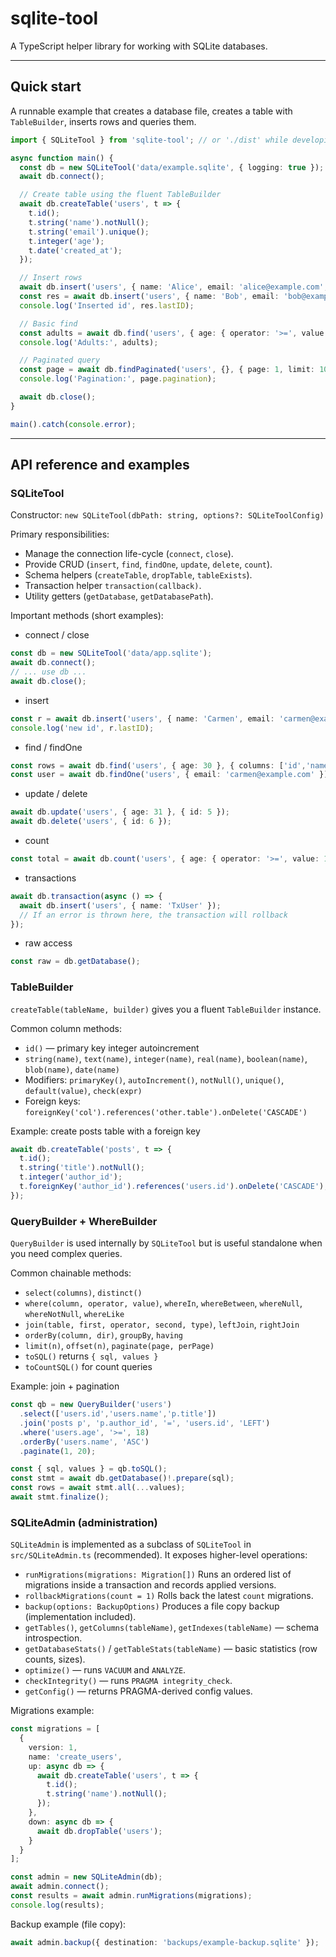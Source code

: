 # sqlite-tool

A TypeScript helper library for working with SQLite databases.

---

## Quick start

A runnable example that creates a database file, creates a table with `TableBuilder`, inserts rows and queries them.

```ts
import { SQLiteTool } from 'sqlite-tool'; // or './dist' while developing

async function main() {
  const db = new SQLiteTool('data/example.sqlite', { logging: true });
  await db.connect();

  // Create table using the fluent TableBuilder
  await db.createTable('users', t => {
    t.id();
    t.string('name').notNull();
    t.string('email').unique();
    t.integer('age');
    t.date('created_at');
  });

  // Insert rows
  await db.insert('users', { name: 'Alice', email: 'alice@example.com', age: 28 });
  const res = await db.insert('users', { name: 'Bob', email: 'bob@example.com', age: 34 });
  console.log('Inserted id', res.lastID);

  // Basic find
  const adults = await db.find('users', { age: { operator: '>=', value: 18 } }, { orderBy: 'name' });
  console.log('Adults:', adults);

  // Paginated query
  const page = await db.findPaginated('users', {}, { page: 1, limit: 10 });
  console.log('Pagination:', page.pagination);

  await db.close();
}

main().catch(console.error);
```

---

## API reference and examples

### SQLiteTool

Constructor: `new SQLiteTool(dbPath: string, options?: SQLiteToolConfig)`

Primary responsibilities:

- Manage the connection life-cycle (`connect`, `close`).
- Provide CRUD (`insert`, `find`, `findOne`, `update`, `delete`, `count`).
- Schema helpers (`createTable`, `dropTable`, `tableExists`).
- Transaction helper `transaction(callback)`.
- Utility getters (`getDatabase`, `getDatabasePath`).

Important methods (short examples):

- connect / close

```ts
const db = new SQLiteTool('data/app.sqlite');
await db.connect();
// ... use db ...
await db.close();
```

- insert

```ts
const r = await db.insert('users', { name: 'Carmen', email: 'carmen@example.com' });
console.log('new id', r.lastID);
```

- find / findOne

```ts
const rows = await db.find('users', { age: 30 }, { columns: ['id','name'] });
const user = await db.findOne('users', { email: 'carmen@example.com' });
```

- update / delete

```ts
await db.update('users', { age: 31 }, { id: 5 });
await db.delete('users', { id: 6 });
```

- count

```ts
const total = await db.count('users', { age: { operator: '>=', value: 18 } });
```

- transactions

```ts
await db.transaction(async () => {
  await db.insert('users', { name: 'TxUser' });
  // If an error is thrown here, the transaction will rollback
});
```

- raw access

```ts
const raw = db.getDatabase();
```

### TableBuilder

`createTable(tableName, builder)` gives you a fluent `TableBuilder` instance.

Common column methods:

- `id()` — primary key integer autoincrement
- `string(name)`, `text(name)`, `integer(name)`, `real(name)`, `boolean(name)`, `blob(name)`, `date(name)`
- Modifiers: `primaryKey()`, `autoIncrement()`, `notNull()`, `unique()`, `default(value)`, `check(expr)`
- Foreign keys: `foreignKey('col').references('other.table').onDelete('CASCADE')`

Example: create posts table with a foreign key

```ts
await db.createTable('posts', t => {
  t.id();
  t.string('title').notNull();
  t.integer('author_id');
  t.foreignKey('author_id').references('users.id').onDelete('CASCADE');
});
```

### QueryBuilder + WhereBuilder

`QueryBuilder` is used internally by `SQLiteTool` but is useful standalone when you need complex queries.

Common chainable methods:

- `select(columns)`, `distinct()`
- `where(column, operator, value)`, `whereIn`, `whereBetween`, `whereNull`, `whereNotNull`, `whereLike`
- `join(table, first, operator, second, type)`, `leftJoin`, `rightJoin`
- `orderBy(column, dir)`, `groupBy`, `having`
- `limit(n)`, `offset(n)`, `paginate(page, perPage)`
- `toSQL()` returns `{ sql, values }`
- `toCountSQL()` for count queries

Example: join + pagination

```ts
const qb = new QueryBuilder('users')
  .select(['users.id','users.name','p.title'])
  .join('posts p', 'p.author_id', '=', 'users.id', 'LEFT')
  .where('users.age', '>=', 18)
  .orderBy('users.name', 'ASC')
  .paginate(1, 20);

const { sql, values } = qb.toSQL();
const stmt = await db.getDatabase()!.prepare(sql);
const rows = await stmt.all(...values);
await stmt.finalize();
```

### SQLiteAdmin (administration)

`SQLiteAdmin` is implemented as a subclass of `SQLiteTool` in `src/SQLiteAdmin.ts` (recommended). It exposes higher-level operations:

- `runMigrations(migrations: Migration[])` Runs an ordered list of migrations inside a transaction and records applied versions.
- `rollbackMigrations(count = 1)` Rolls back the latest `count` migrations.
- `backup(options: BackupOptions)` Produces a file copy backup (implementation included).
- `getTables()`, `getColumns(tableName)`, `getIndexes(tableName)` — schema introspection.
- `getDatabaseStats()` / `getTableStats(tableName)` — basic statistics (row counts, sizes).
- `optimize()` — runs `VACUUM` and `ANALYZE`.
- `checkIntegrity()` — runs `PRAGMA integrity_check`.
- `getConfig()` — returns PRAGMA-derived config values.

Migrations example:

```ts
const migrations = [
  {
    version: 1,
    name: 'create_users',
    up: async db => {
      await db.createTable('users', t => {
        t.id();
        t.string('name').notNull();
      });
    },
    down: async db => {
      await db.dropTable('users');
    }
  }
];

const admin = new SQLiteAdmin(db);
await admin.connect();
const results = await admin.runMigrations(migrations);
console.log(results);
```

Backup example (file copy):

```ts
await admin.backup({ destination: 'backups/example-backup.sqlite' });
```
